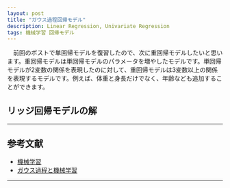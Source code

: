 ```yaml
---
layout: post
title: "ガウス過程回帰モデル"
description: Linear Regression, Univariate Regression
tags: 機械学習 回帰モデル
---
```


　前回のポストで単回帰モデルを復習したので、次に重回帰モデルしたいと思います。重回帰モデルは単回帰モデルのパラメータを増やしたモデルです。単回帰モデルが2変数の関係を表現したのに対して、重回帰モデルは3変数以上の関係を表現するモデルです。例えば、体重と身長だけでなく、年齢なども追加することができます。

## リッジ回帰モデルの解

---
## 参考文献

* [機械学習](https://www.amazon.co.jp/dp/4254122187/)
* [ガウス過程と機械学習](https://www.amazon.co.jp/dp/B07QMMJJV8/)

----
[^simple-regression]: データが$\color{#1F618D}{\mathcal{D}=\{(x_1, y_1), (x_1, y_2), ..., (x_1, y_N)\}}$の場合、つまり$\color{#1F618D}{x}$が全て同じ値を取るときは、うまくフィッティングできません。
